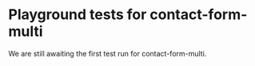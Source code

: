 # Playground tests for contact-form-multi
We are still awaiting the first test run for contact-form-multi.

